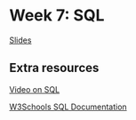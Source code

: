 # Week 7: SQL

[Slides](https://docs.google.com/presentation/d/1XasyrrzoP1oofTrfdxdBTeFXyiB4HY2mx5wSjazSqNE/edit?usp=sharing)

## Extra resources

[Video on SQL](https://www.youtube.com/watch?v=AywtnUjQ6X4)

[W3Schools SQL Documentation](https://www.w3schools.com/sql/sql_ref_keywords.asp)
